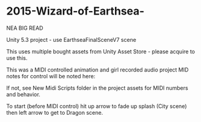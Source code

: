 # 2015-Wizard-of-Earthsea-
NEA BIG READ

Unity 5.3 project  - use EarthseaFinalSceneV7 scene

This uses multiple bought assets from Unity Asset Store - please acquire to use this.

This was a MIDI controlled animation and girl recorded audio project
MID notes for control will be noted here:

If not, see New Midi Scripts folder in the project assets for MIDI numbers and behavior.

To start (before MIDI control) hit up arrow to fade up splash (City scene) then left arrow to get to Dragon scene.
